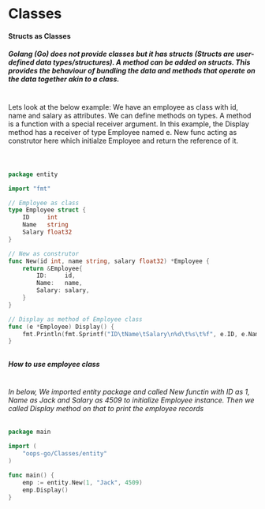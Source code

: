# Classes

#### Structs as Classes
##### Golang (Go) does not provide classes but it has structs (Structs are user-defined data types/structures). A method can be added on structs. This provides the behaviour of bundling the data and methods that operate on the data together akin to a class.
#
Lets look at the below example: We have an employee as class with id, name and salary as attributes. We can define methods on types. A method is a function with a special receiver argument. In this example, the Display method has a receiver of type Employee named e. New func acting as construtor here which initialze Employee and return the reference of it.
#
```go

package entity

import "fmt"

// Employee as class
type Employee struct {
	ID     int
	Name   string
	Salary float32
}

// New as construtor
func New(id int, name string, salary float32) *Employee {
	return &Employee{
		ID:     id,
		Name:   name,
		Salary: salary,
	}
}

// Display as method of Employee class
func (e *Employee) Display() {
	fmt.Println(fmt.Sprintf("ID\tName\tSalary\n%d\t%s\t%f", e.ID, e.Name, e.Salary))
}

```
##
##### How to use employee class
#
###### In below, We imported entity package and called New functin with ID as 1, Name as Jack and Salary as 4509 to initialize Employee instance. Then we called Display method on that to print the employee records
##
```go
package main

import (
	"oops-go/Classes/entity"
)

func main() {
	emp := entity.New(1, "Jack", 4509)
	emp.Display()
}
```
